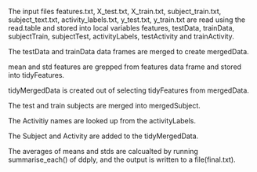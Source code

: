 The input files 
features.txt, X_test.txt, X_train.txt, subject_train.txt, subject_text.txt, activity_labels.txt, y_test.txt, y_train.txt
are read using the read.table and stored into local variables
features, testData, trainData, subjectTrain, subjectTest, activityLabels, testActivity and trainActivity.

The testData and trainData data frames are merged to create mergedData.

mean and std features are grepped from features data frame and stored into tidyFeatures.

tidyMergedData is created out of selecting tidyFeatures from mergedData.

The test and train subjects are merged into mergedSubject.

The Activitiy names are looked up from the activityLabels.

The Subject and Activity are added to the tidyMergedData.

The averages of means and stds are calcualted by running summarise_each() of ddply, and the output is written to a file(final.txt).
